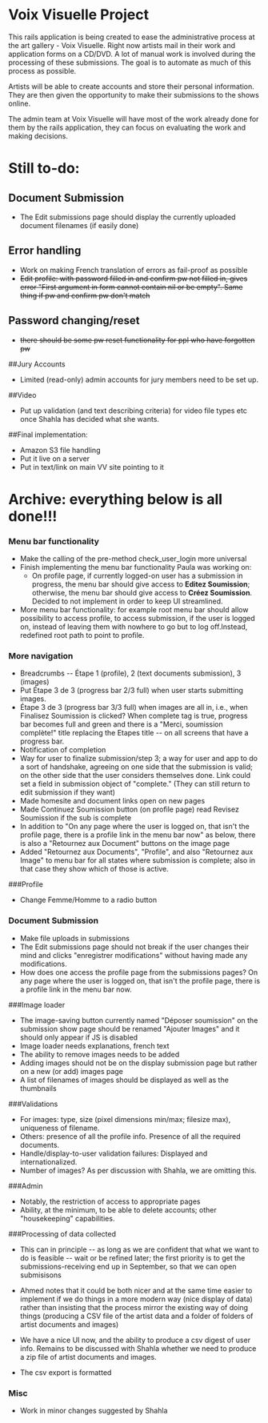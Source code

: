# Voix Visuelle Project

This rails application is being created to ease the administrative process at the art gallery - Voix Visuelle. Right now artists mail in their work and application forms on a CD/DVD. A lot of manual work is involved during the processing of these submissions. The goal is to automate as much of this process as possible.

Artists will be able to create accounts and store their personal information. They are then given the opportunity to make their submissions to the shows online.

The admin team at Voix Visuelle will have most of the work already done for them by the rails application, they can focus on evaluating the work and making decisions.

# Still to-do:
## Document Submission
* The Edit submissions page should display the currently uploaded document filenames (if easily done)

## Error handling
* Work on making French translation of errors as fail-proof as possible
* ~~Edit profile: with password filled in and confirm pw not filled in, gives error "First argument in form cannot contain nil or be empty". Same thing if pw and confirm pw don't match~~

## Password changing/reset
* ~~there should be some pw reset functionality for ppl who have forgotten pw~~

##Jury Accounts
* Limited (read-only) admin accounts for jury members need to be set up.

##Video
* Put up validation (and text describing criteria) for video file types etc once Shahla has decided what she wants.

##Final implementation:
* Amazon S3 file handling
* Put it live on a server
* Put in text/link on main VV site pointing to it

# Archive: everything below is all done!!!
### Menu bar functionality
* Make the calling of the pre-method check_user_login more universal
* Finish implementing the menu bar functionality Paula was working on:
	* On profile page, if currently logged-on user has a submission in progress, the menu bar should give access to **Editez Soumission**; otherwise, the menu bar should give access to **Créez Soumission**. Decided to not implement in order to keep UI streamlined.
* More menu bar functionality: for example root menu bar should allow possibility to access profile, to access submission, if the user is logged on, instead of leaving them with nowhere to go but to log off.Instead, redefined root path to point to profile.

### More navigation
* Breadcrumbs -- Étape 1 (profile), 2 (text documents submission), 3 (images)
* Put Étape 3 de 3 (progress bar 2/3 full) when user starts submitting images.
* Étape 3 de 3 (progress bar 3/3 full) when images are all in, i.e., when Finalisez Soumission is clicked? When complete tag is true, progress bar becomes full and green and there is a "Merci, soumission complète!" title replacing the Etapes title -- on all screens that have a progress bar.
* Notification of completion
* Way for user to finalize submission/step 3; a way for user and app to do a sort of handshake, agreeing on one side that the submission is valid; on the other side that the user considers themselves done. Link could set a field in submission object of "complete." (They can still return to edit submission if they want)
* Made homesite and document links open on new pages
* Made Continuez Soumission button (on profile page) read Revisez Soumission if the sub is complete
* In addition to "On any page where the user is logged on, that isn't the profile page, there is a profile link in the menu bar now" as below, there is also a "Retournez aux Document" buttons on the image page
* Added "Retournez aux Documents", "Profile", and also "Retournez aux Image" to menu bar for all states where submission is complete; also in that case they show which of those is active.

###Profile
* Change Femme/Homme to a radio button

### Document Submission
* Make file uploads in submissions
* The Edit submissions page should not break if the user changes their mind and clicks "enregistrer modifications" without having made any modifications.
* How does one access the profile page from the submissions pages? On any page where the user is logged on, that isn't the profile page, there is a profile link in the menu bar now.

###Image loader
* The image-saving button currently named "Déposer soumission" on the submission show page should be renamed "Ajouter Images" and it should only appear if JS is disabled
* Image loader needs explanations, french text
* The ability to remove images needs to be added
* Adding images should not be on the display submission page but rather on a new (or add) images page
* A list of filenames of images should be displayed as well as the thumbnails

###Validations
* For images: type, size (pixel dimensions min/max; filesize max), uniqueness of filename.
* Others: presence of all the profile info. Presence of all the required documents.
* Handle/display-to-user validation failures: Displayed and internationalized.
* Number of images? As per discussion with Shahla, we are omitting this.

###Admin
* Notably, the restriction of access to appropriate pages
* Ability, at the minimum, to be able to delete accounts; other "housekeeping" capabilities.

###Processing of data collected
* This can in principle -- as long as we are confident that what we want to do is feasible -- wait or be refined later; the first priority is to get the submissions-receiving end up in September, so that we can open submisisons
* Ahmed notes that it could be both nicer and at the same time easier to implement if we do things in a more modern way (nice display of data) rather than insisting that the process mirror the existing way of doing things (producing a CSV file of the artist data and a folder of folders of artist documents and images)
* We have a nice UI now, and the ability to produce a csv digest of user info. Remains to be discussed with Shahla whether we need to produce a zip file of artist documents and images.

* The csv export is formatted

### Misc
* Work in minor changes suggested by Shahla
